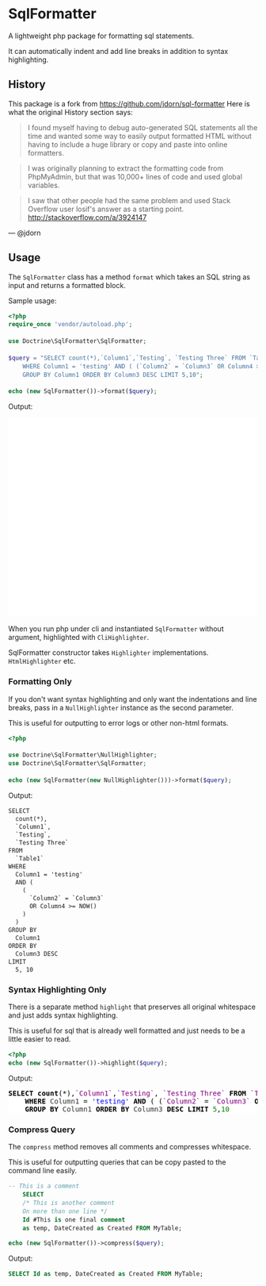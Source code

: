 # SqlFormatter

A lightweight php package for formatting sql statements.

It can automatically indent and add line breaks in addition to syntax
highlighting.

## History

This package is a fork from https://github.com/jdorn/sql-formatter
Here is what the original History section says:

> I found myself having to debug auto-generated SQL statements all the time and
> wanted some way to easily output formatted HTML without having to include a
> huge library or copy and paste into online formatters.

> I was originally planning to extract the formatting code from PhpMyAdmin,
> but that was 10,000+ lines of code and used global variables.

> I saw that other people had the same problem and used Stack Overflow user
> losif's answer as a starting point.  http://stackoverflow.com/a/3924147

― @jdorn

## Usage

The `SqlFormatter` class has a method `format` which takes an SQL string as
input and returns a formatted block.

Sample usage:

```php
<?php
require_once 'vendor/autoload.php';

use Doctrine\SqlFormatter\SqlFormatter;

$query = "SELECT count(*),`Column1`,`Testing`, `Testing Three` FROM `Table1`
    WHERE Column1 = 'testing' AND ( (`Column2` = `Column3` OR Column4 >= NOW()) )
    GROUP BY Column1 ORDER BY Column3 DESC LIMIT 5,10";

echo (new SqlFormatter())->format($query);
```

Output:

<img src="examples/readme_html_output.svg" width="800" height="400">

When you run php under cli and instantiated `SqlFormatter` without argument, highlighted with `CliHighlighter`.

SqlFormatter constructor takes `Highlighter` implementations. `HtmlHighlighter` etc.


### Formatting Only

If you don't want syntax highlighting and only want the indentations and
line breaks, pass in a `NullHighlighter` instance as the second parameter.

This is useful for outputting to error logs or other non-html formats.

```php
<?php

use Doctrine\SqlFormatter\NullHighlighter;
use Doctrine\SqlFormatter\SqlFormatter;

echo (new SqlFormatter(new NullHighlighter()))->format($query);
```

Output:

```
SELECT
  count(*),
  `Column1`,
  `Testing`,
  `Testing Three`
FROM
  `Table1`
WHERE
  Column1 = 'testing'
  AND (
    (
      `Column2` = `Column3`
      OR Column4 >= NOW()
    )
  )
GROUP BY
  Column1
ORDER BY
  Column3 DESC
LIMIT
  5, 10
```

### Syntax Highlighting Only

There is a separate method `highlight` that preserves all original whitespace
and just adds syntax highlighting.

This is useful for sql that is already well formatted and just needs to be a
little easier to read.

```php
<?php
echo (new SqlFormatter())->highlight($query);
```

Output:

<pre style="color: black; background-color: white;"><span style="font-weight:bold;">SELECT</span> <span style="font-weight:bold;">count</span>(<span >*</span>)<span >,</span><span style="color: purple;">`Column1`</span><span >,</span><span style="color: purple;">`Testing`</span><span >,</span> <span style="color: purple;">`Testing Three`</span> <span style="font-weight:bold;">FROM</span> <span style="color: purple;">`Table1`</span>
    <span style="font-weight:bold;">WHERE</span> <span style="color: #333;">Column1</span> <span >=</span> <span style="color: blue;">'testing'</span> <span style="font-weight:bold;">AND</span> ( (<span style="color: purple;">`Column2`</span> <span >=</span> <span style="color: purple;">`Column3`</span> <span style="font-weight:bold;">OR</span> <span style="color: #333;">Column4</span> <span >&gt;</span><span >=</span> <span style="font-weight:bold;">NOW()</span>) )
    <span style="font-weight:bold;">GROUP BY</span> <span style="color: #333;">Column1</span> <span style="font-weight:bold;">ORDER BY</span> <span style="color: #333;">Column3</span> <span style="font-weight:bold;">DESC</span> <span style="font-weight:bold;">LIMIT</span> <span style="color: green;">5</span><span >,</span><span style="color: green;">10</span></pre>

### Compress Query

The `compress` method removes all comments and compresses whitespace.

This is useful for outputting queries that can be copy pasted to the command
line easily.

```sql
-- This is a comment
    SELECT
    /* This is another comment
    On more than one line */
    Id #This is one final comment
    as temp, DateCreated as Created FROM MyTable;
```

```php
echo (new SqlFormatter())->compress($query);
```

Output:

```sql
SELECT Id as temp, DateCreated as Created FROM MyTable;
```
